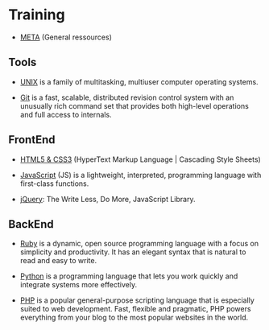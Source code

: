 # Training

* [META](https://gitlab.com/simplon-co/meta-training) (General ressources)

## Tools 

* [UNIX](https://gitlab.com/simplon-co/unix-training)
  is a family of multitasking, multiuser computer operating systems.

* [Git](https://gitlab.com/simplon-co/git-training)
  is a fast, scalable, distributed revision control
  system with an unusually rich command set that provides both
  high-level operations and full access to internals.

## FrontEnd

* [HTML5 & CSS3](https://gitlab.com/simplon-co/html-css-training)
  (HyperText Markup Language | Cascading Style Sheets)

* [JavaScript](https://gitlab.com/simplon-co/js-training)
  (JS) is a lightweight, interpreted, programming language with first-class functions.

* [jQuery](https://gitlab.com/simplon-co/jquery-training):
  The Write Less, Do More, JavaScript Library.

## BackEnd

* [Ruby](https://gitlab.com/simplon-co/ruby-training)
  is a dynamic, open source programming language with a focus on simplicity and productivity.
  It has an elegant syntax that is natural to read and easy to write. 

* [Python](https://gitlab.com/simplon-co/python-training)
  is a programming language that lets you work quickly and integrate systems more effectively.

* [PHP](https://gitlab.com/simplon-co/php-training)
  is a popular general-purpose scripting language that is especially suited to web development.
  Fast, flexible and pragmatic, PHP powers everything from your blog to the most popular websites in the world.
